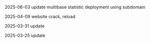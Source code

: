 2025-06-03 update multibase statistic deployment using subdomain  

2025-04-09 website crack, reload

2025-03-31 update

2025-03-25 update
